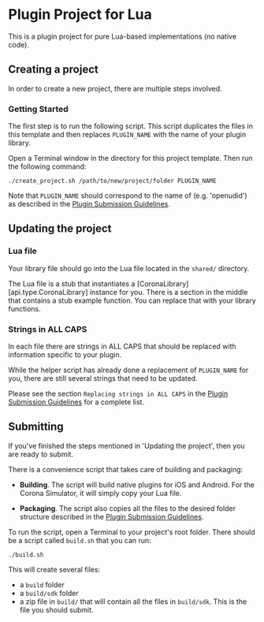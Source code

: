 # Plugin Project for Lua 

This is a plugin project for pure Lua-based implementations (no native code).

## Creating a project

In order to create a new project, there are multiple steps involved.

### Getting Started

The first step is to run the following script. This script duplicates the files in this template and then replaces `PLUGIN_NAME` with the name of your plugin library.

Open a Terminal window in the directory for this project template. Then run the following command:

``````
./create_project.sh /path/to/new/project/folder PLUGIN_NAME
``````

Note that `PLUGIN_NAME` should correspond to the name of (e.g. 'openudid') as described in the [Plugin Submission Guidelines](http://docs.coronalabs.com/daily/native/plugin/submission.html).

## Updating the project

### Lua file

Your library file should go into the Lua file located in the `shared/` directory.

The Lua file is a stub that instantiates a [CoronaLibrary][api.type.CoronaLibrary] instance for you. There is a section in the middle that contains a stub example function. You can replace that with your library functions.

### Strings in ALL CAPS

In each file there are strings in ALL CAPS that should be replaced with information specific to your plugin. 

While the helper script has already done a replacement of `PLUGIN_NAME` for you, there are still several strings that need to be updated.

Please see the section `Replacing strings in ALL CAPS` in the [Plugin Submission Guidelines](http://docs.coronalabs.com/daily/native/plugin/submission.html) for a complete list.

## Submitting

If you've finished the steps mentioned in 'Updating the project', then you are ready to submit. 

There is a convenience script that takes care of building and packaging:

* __Building__. The script will build native plugins for iOS and Android. For the Corona Simulator, it will simply copy your Lua file.

* __Packaging__. The script also copies all the files to the desired folder structure described in the [Plugin Submission Guidelines](http://docs.coronalabs.com/daily/native/plugin/submission.html).

To run the script, open a Terminal to your project's root folder. There should be a script called `build.sh` that you can run:

``````
./build.sh
``````

This will create several files:

* a `build` folder
* a `build/sdk` folder
* a zip file in `build/` that will contain all the files in `build/sdk`. This is the file you should submit.

